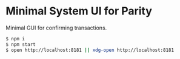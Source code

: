 # Minimal System UI for Parity

Minimal GUI for confirming transactions.

```bash
$ npm i
$ npm start
$ open http://localhost:8181 || xdg-open http://localhost:8181
```
